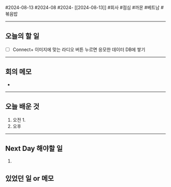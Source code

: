 #2024-08-13 #2024-08 #2024- [[2024-08-13]]
#회사 #점심 #까몬 #베트남 #볶음밥 

---
## 오늘의 할 일
- [ ] Connect+ 이미지에 맞는 라디오 버튼 누르면 응모한 데이터 DB에 쌓기
---
## 회의 메모
- 
---
## 오늘 배운 것
1. 오전
    1. 
2. 오후

---
## Next Day 해야할 일
1. 


## 있었던 일 or 메모